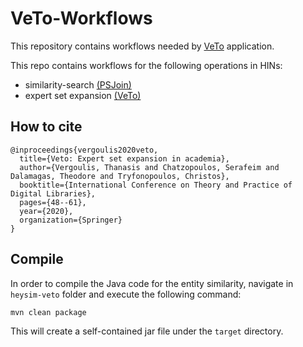 # VeTo-Workflows

This repository contains workflows needed by [VeTo](https://github.com/schatzopoulos/VeTo) application. 

This repo contains workflows for the following operations in HINs: 
* similarity-search [(PSJoin)](https://github.com/schatzopoulos/psjoin)
* expert set expansion [(VeTo)](https://github.com/vergoulis/rev-sim-recommender)

## How to cite
```
@inproceedings{vergoulis2020veto,
  title={Veto: Expert set expansion in academia},
  author={Vergoulis, Thanasis and Chatzopoulos, Serafeim and Dalamagas, Theodore and Tryfonopoulos, Christos},
  booktitle={International Conference on Theory and Practice of Digital Libraries},
  pages={48--61},
  year={2020},
  organization={Springer}
}
```

## Compile 
In order to compile the Java code for the entity similarity, navigate in `heysim-veto` folder and execute the following command:
```
mvn clean package
```
This will create a self-contained jar file under the `target` directory. 
